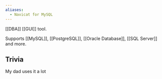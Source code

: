 ```yaml
---
aliases:
  - Navicat for MySQL
---
```

[[DBA]] [[GUI]] tool.

Supports [[MySQL]], [[PostgreSQL]], [[Oracle Database]], [[SQL Server]] and more.

## Trivia

My dad uses it a lot